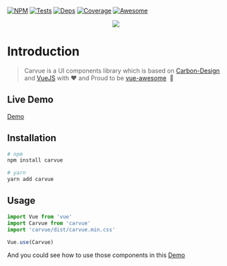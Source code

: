 [![NPM][npm]][npm-url]
[![Tests][build]][build-url]
[![Deps][deps]][deps-url]
[![Coverage][cover]][cover-url]
[![Awesome][awesome]](awesome-url)

<div align="center">
  <a href="https://github.com/nicholaslee119/carbon-components-vue">
    <img  src="https://github.com/nicholaslee119/carbon-components-vue/blob/master/CarvueLogo.png">
  </a>
</div>  

# Introduction

> Carvue is a UI components library which is based on [Carbon-Design](http://www.carbondesignsystem.com/) and [VueJS](https://vuejs.org/) with ❤️ and Proud to be [vue-awesome](awesome-url)  🎉

## Live Demo
[Demo](https://nicholaslee119.github.io/carbon-components-vue/storybook-static/)

## Installation

``` bash
# npm
npm install carvue
```

``` bash
# yarn
yarn add carvue
```

## Usage

```javascript
import Vue from 'vue'
import Carvue from 'carvue'
import 'carvue/dist/carvue.min.css'

Vue.use(Carvue)
```

And you could see how to use those components in this [Demo](https://nicholaslee119.github.io/carbon-components-vue/storybook-static/)


[npm]: https://img.shields.io/npm/v/carvue.svg
[npm-url]: https://www.npmjs.com/package/carvue

[deps]: https://david-dm.org/nicholaslee119/carbon-components-vue/dev-status.svg
[deps-url]: https://david-dm.org/nicholaslee119/carbon-components-vue?type=dev

[cover]: https://coveralls.io/repos/github/nicholaslee119/carbon-components-vue/badge.svg?branch=master
[cover-url]: https://coveralls.io/github/nicholaslee119/carbon-components-vue?branch=master


[build]: https://travis-ci.org/nicholaslee119/carbon-components-vue.svg?branch=master
[build-url]: https://travis-ci.org/nicholaslee119/carbon-components-vue


[awesome]: https://cdn.rawgit.com/sindresorhus/awesome/d7305f38d29fed78fa85652e3a63e154dd8e8829/media/badge.svg
[awesome-url]: https://github.com/vuejs/awesome-vue#component-collections
